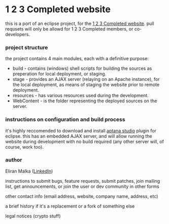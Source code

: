 # 1 2 3 Completed website

this is a port of an eclipse project, for the [1 2 3 Completed website](http://www.123completed.com).
pull requsets will only be allowd for 1 2 3 Completed members, or co-developers.

### project structure
the project contains 4 main modules, each with a definitive purpose:
* build - contains (windows) shell scripts for building the sources as 
preperation for local deployment, or staging.
* stage - provides an AJAX server (relaying on an Apache instance), for the 
local deployment, as means of staging the website prior to remote deployment.
* resources - has various resources used during the development.
* WebContent - is the folder representing the deployed sources on the server.

### instructions on configuration and build process
it's highly reccomended to download and install [aptana studio](http://www.aptana.com/products/studio3/download) 
plugin for eclipse. this has an embedded AJAX server, and will allow running 
the website during development with no build required (any other server will, 
of course, work too).

### author
Eliran Malka ([LinkedIn](http://www.linkedin.com/profile/edit?goback=%2Enpe_*1_*1_*1_*1_*1_*1&trk=tab_pro))



instructions to submit bugs, feature requests, submit patches, join mailing list, get announcements, or join the user or dev community in other forms

other contact info (email address, website, company name, address, etc)

a brief history if it's a replacement or a fork of something else

legal notices (crypto stuff)